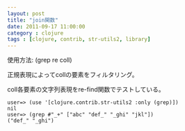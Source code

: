 ```yaml
---
layout: post
title: "join関数"
date: 2011-09-17 11:00:00
category : clojure
tags : [clojure, contrib, str-utils2, library]
---
```

使用方法: (grep re coll)

正規表現によってcollの要素をフィルタリング。

<!--more-->

coll各要素の文字列表現をre-find関数でテストしている。

	user=> (use '[clojure.contrib.str-utils2 :only (grep)])
	nil
	user=> (grep #"_+" ["abc" "def_" "_ghi" "jkl"])
	("def_" "_ghi")
